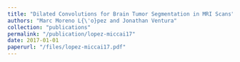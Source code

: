 ```yaml
---
title: "Dilated Convolutions for Brain Tumor Segmentation in MRI Scans"
authors: "Marc Moreno L{\'o}pez and Jonathan Ventura"
collection: "publications"
permalink: "/publication/lopez-miccai17"
date: 2017-01-01
paperurl: "/files/lopez-miccai17.pdf"
---
```

